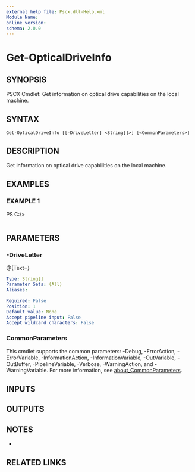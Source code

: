 ```yaml
---
external help file: Pscx.dll-Help.xml
Module Name:
online version:
schema: 2.0.0
---
```


# Get-OpticalDriveInfo

## SYNOPSIS
PSCX Cmdlet: Get information on optical drive capabilities on the local machine.

## SYNTAX

```
Get-OpticalDriveInfo [[-DriveLetter] <String[]>] [<CommonParameters>]
```

## DESCRIPTION
Get information on optical drive capabilities on the local machine.

## EXAMPLES

### EXAMPLE 1
PS C:\\\>

```

```

## PARAMETERS

### -DriveLetter
@{Text=}

```yaml
Type: String[]
Parameter Sets: (All)
Aliases:

Required: False
Position: 1
Default value: None
Accept pipeline input: False
Accept wildcard characters: False
```

### CommonParameters
This cmdlet supports the common parameters: -Debug, -ErrorAction, -ErrorVariable, -InformationAction, -InformationVariable, -OutVariable, -OutBuffer, -PipelineVariable, -Verbose, -WarningAction, and -WarningVariable. For more information, see [about_CommonParameters](http://go.microsoft.com/fwlink/?LinkID=113216).

## INPUTS

## OUTPUTS

## NOTES
*

## RELATED LINKS
